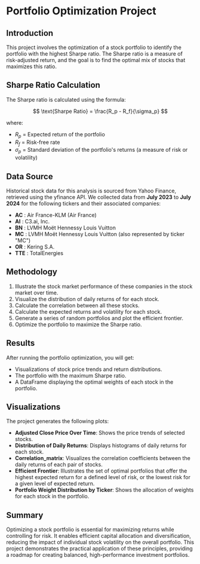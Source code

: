 # Portfolio Optimization Project

## Introduction
This project involves the optimization of a stock portfolio to identify the portfolio with the highest Sharpe ratio. 
The Sharpe ratio is a measure of risk-adjusted return, and the goal is to find the optimal mix of stocks that maximizes this ratio.

## Sharpe Ratio Calculation
The Sharpe ratio is calculated using the formula:

$$
\text{Sharpe Ratio} = \frac{R_p - R_f}{\sigma_p}
$$

where:
- $R_p$ = Expected return of the portfolio
- $R_f$ = Risk-free rate
- $\sigma_p$ = Standard deviation of the portfolio's returns (a measure of risk or volatility)

## Data Source
Historical stock data for this analysis is sourced from Yahoo Finance, retrieved using the yfinance API. 
We collected data from **July 2023** to **July 2024** for the following tickers and their associated companies:

- **AC** : Air France-KLM (Air France)
- **AI** : C3.ai, Inc.
- **BN** : LVMH Moët Hennessy Louis Vuitton
- **MC** : LVMH Moët Hennessy Louis Vuitton (also represented by ticker "MC")
- **OR** : Kering S.A.
- **TTE** : TotalEnergies

## Methodology
1. Illustrate the stock market performance of these companies in the stock market over time.
2. Visualize the distribution of daily returns of for each stock.
3. Calculate the correlation between all these stocks.
4. Calculate the expected returns and volatility for each stock.
5. Generate a series of random portfolios and plot the efficient frontier.
6. Optimize the portfolio to maximize the Sharpe ratio.

## Results

After running the portfolio optimization, you will get:

- Visualizations of stock price trends and return distributions.
- The portfolio with the maximum Sharpe ratio.
- A DataFrame displaying the optimal weights of each stock in the portfolio.

## Visualizations

The project generates the following plots:

- **Adjusted Close Price Over Time**: Shows the price trends of selected stocks.
- **Distribution of Daily Returns**: Displays histograms of daily returns for each stock.
- **Correlation_matrix**: Visualizes the correlation coefficients between the daily returns of each pair of stocks.
- **Efficient Frontier**: Illustrates the set of optimal portfolios that offer the highest expected return for a defined level of risk, or the lowest risk for a given level of expected return.
- **Portfolio Weight Distribution by Ticker**: Shows the allocation of weights for each stock in the portfolio.

## Summary
Optimizing a stock portfolio is essential for maximizing returns while controlling for risk. It enables efficient capital allocation and diversification, reducing the impact of individual stock volatility on the overall portfolio. This project demonstrates the practical application of these principles, providing a roadmap for creating balanced, high-performance investment portfolios.
